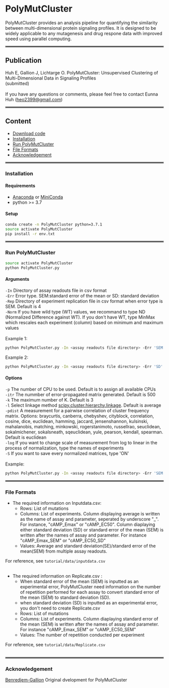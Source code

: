 # PolyMutCluster
PolyMutCluster provides an analysis pipeline for quantifying the similarity between multi-dimensional protein signaling profiles. It is designed to be widely applicable to any mutagenesis and drug respone data with improved speed using parallel computing.<br/>
<hr style="border:2px solid gray"> </hr>

## Publication
Huh E, Gallion J, Lichtarge O. PolyMutCluster: Unsupervised Clustering of Multi-Dimensional Data in Signaling Profiles <br/>
(submitted)<br/><br/>
If you have any questions or comments, please feel free to contact Eunna Huh (heo2399@gmail.com)
<hr style="border:2px solid gray"> </hr>

## Content
* [Download code](#Download-Code)
* [Installation](#Installation)
* [Run PolyMutCluster](#Run-PolyMutCluster)
* [File Formats](#Input-File-Formats)
* [Acknowledgement](#Acknowledgement)
<hr style="border:2px solid gray"> </hr>

### Installation
#### Requirements
* [Anaconda](https://docs.anaconda.com/anaconda/install/) or [MiniConda](https://docs.conda.io/en/latest/miniconda.html)
* python >= 3.7

#### Setup
```bash
conda create -n PolyMutCluster python=3.7.1
source activate PolyMutCluster
pip install -r env.txt
```
<hr style="border:2px solid gray"> </hr>

### Run PolyMutCluster
```bash
source activate PolyMutCluster
python PolyMutCluster.py 
```
#### Arguments <br/>
`-In` Directory of assay readouts file in csv format <br/>
`-Err`  Error type. SEM:standard error of the mean or SD: standard deviation<br/>
`-Rep`  Directory of experiment replication file in csv format when error type is SEM. Default is 4 <br/>
`-Norm` If you have wild type (WT) values, we recommand to type ND (Normalized Difference against WT). If you don't have WT, type MinMax which rescales each experiment (column) based on minimum and maximum values<br/>
<br/>
Example 1:
```bash
python PolyMutCluster.py -In <assay readouts file directory> -Err 'SEM' -Rep <replicate file directory> -Norm 'MinMax'
```
Example 2:
```bash
python PolyMutCluster.py -In <assay readouts file directory> -Err 'SD'  -Norm 'MinMax'
```

#### Options <br/>
`-p`  The number of CPU to be used. Default is to assign all available CPUs <br/>
`-itr`  The nummber of error-propagated matrix generated. Default is 500 <br/>
`-k`  The maximum number of K. Default is 3 <br/>
`-l`  Select linkage method [scipy.cluster.hierarchy.linkage](https://docs.scipy.org/doc/scipy/reference/generated/scipy.cluster.hierarchy.linkage.html). Default is average <br/>
`-pdist`  A measurement for a pairwise correlation of cluster frequency matrix. Options: braycurtis, canberra, chebyshev, cityblock, correlation, cosine, dice, euclidean, hamming, jaccard, jensenshannon, kulsinski, mahalanobis, matching, minkowski, rogerstanimoto, russellrao, seuclidean, sokalmichener, sokalsneath, sqeuclidean, yule, pearson, kendall, spearman. Default is euclidean <br/>
`-log`  If you want to change scale of measurement from log to linear in the process of normalization, type the names of experiments <br/>
`-S`  If you want to save every normalized matrices, type 'ON' <br/> 
<br/>
Example:
```bash
python PolyMutCluster.py -In <assay readouts file directory> -Err 'SEM' -Rep <replicate file directory> -Norm 'ND' -p 3 -itr 1000 -k 7 -l 'ward' -pdist 'euclidean' -log 'EC50' 'tka'  -S 'ON'
```

<hr style="border:2px solid gray"> </hr>

### File Formats
* The required information on Inputdata.csv: 
  - Rows: List of mutations
  - Columns: List of experiments. Column displaying average is written as the name of assay and parameter, seperated by underscore "_". For instance, "cAMP_Emax" or "cAMP_EC50". Column diaplaying either standard deviation (SD) or standard error of the mean (SEM) is written after the names of assay and parameter. For instance "cAMP_Emax_SEM" or "cAMP_EC50_SD"
  - Values: Average and standard deviation(SE)/standard error of the mean(SEM) from multiple assay readouts.

For reference, see `tutorial/data/inputdata.csv` <br/> <br/>

* The required information on Replicate.csv :
  - When standard error of the mean (SEM) is inputted as an experimental error, PolyMutCluster need information on the number of repetition performed for each assay to convert standard error of the mean (SEM) to standard deviation (SD).
  - when standard deviation (SD) is inputted as an experimental error, you don't need to create Replicate.csv 
  - Rows: List of mutations
  - Columns: List of experiments. Column diaplaying standard error of the mean (SEM) is written after the names of assay and parameter. For instance "cAMP_Emax_SEM" or "cAMP_EC50_SEM"
  - Values: The number of repetition conducted per experiment

For reference, see `tutorial/data/Replicate.csv` <br/> <br/>
<hr style="border:2px solid gray"> </hr>

### Acknowledgement
[Benredjem-Gallion](https://github.com/JonathanGallion/Benredjem-Gallion) Original dvelopment for PolyMutCluster


